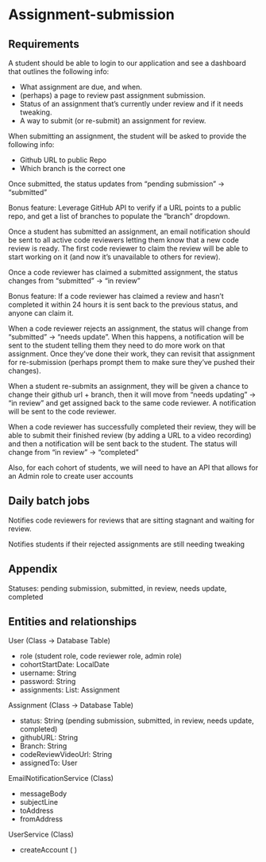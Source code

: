 # Assignment-submission

## Requirements

A student should be able to login to our application and see a dashboard that outlines the following info:

- What assignment are due, and when.
- (perhaps) a page to review past assignment submission.
- Status of an assignment that’s currently under review and if it needs tweaking.
- A way to submit (or re-submit) an assignment for review.

When submitting an assignment, the student will be asked to provide the following info:

- Github URL to public Repo
- Which branch is the correct one

Once submitted, the status updates from “pending submission” → “submitted”

Bonus feature: Leverage GitHub API to verify if a URL points to a public repo, and get a list of branches to populate the “branch” dropdown.

Once a student has submitted an assignment, an email notification should be sent to all active code reviewers letting them know that a new code review is ready. The first code reviewer to claim the review will be able to start working on it (and now it’s unavailable to others for review).

Once a code reviewer has claimed a submitted assignment, the status changes from “submitted” → “in review”

Bonus feature: If a code reviewer has claimed a review and hasn’t completed it within 24 hours it is sent back to the previous status, and anyone can claim it.

When a code reviewer rejects an assignment, the status will change from “submitted” → “needs update”. When this happens, a notification will be sent to the student telling them  they need to do more work on that assignment. Once they’ve done their  work, they can revisit that assignment for re-submission (perhaps prompt them to make sure they’ve pushed their changes).

When a student re-submits an assignment, they will be given a chance to change their github url + branch, then it will move from “needs updating” → “in review” and get assigned back to the same code reviewer. A notification will be sent to the code reviewer.

When a code reviewer has successfully completed their review, they will be able to submit their finished review (by adding a URL to a video recording) and then a notification will be sent back to the student. The status will change from “in review” → “completed”

Also, for each cohort of students, we will need to have an API that allows for an Admin role to create user accounts

## Daily batch jobs

Notifies code reviewers for reviews that are sitting stagnant and waiting for review.

Notifies students if their rejected assignments are still needing tweaking

## Appendix

Statuses: pending submission, submitted, in review, needs update, completed

## Entities and relationships
User (Class → Database Table) 

- role (student role, code reviewer role, admin role)
- cohortStartDate: LocalDate
- username: String
- password: String
- assignments: List<Assignment>: Assignment

Assignment (Class → Database Table)

- status: String (pending submission, submitted, in review, needs update, completed)
- githubURL: String
- Branch: String
- codeReviewVideoUrl: String
- assignedTo: User

EmailNotificationService (Class)

- messageBody
- subjectLine
- toAddress
- fromAddress

UserService (Class)

- createAccount ( )